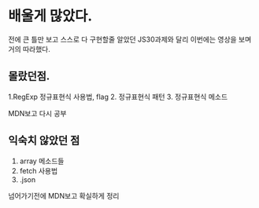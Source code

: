 # 배울게 많았다.

전에 큰 틀만 보고 스스로 다 구현할줄 알았던 JS30과제와 달리
이번에는 영상을 보며 거의 따라했다.

## 몰랐던점.

1.RegExp 정규표현식 사용법, flag 2. 정규표현식 패턴 3. 정규표현식 메소드

MDN보고 다시 공부

## 익숙치 않았던 점

1. array 메소드들
2. fetch 사용법
3. .json

넘어가기전에 MDN보고 확실하게 정리
